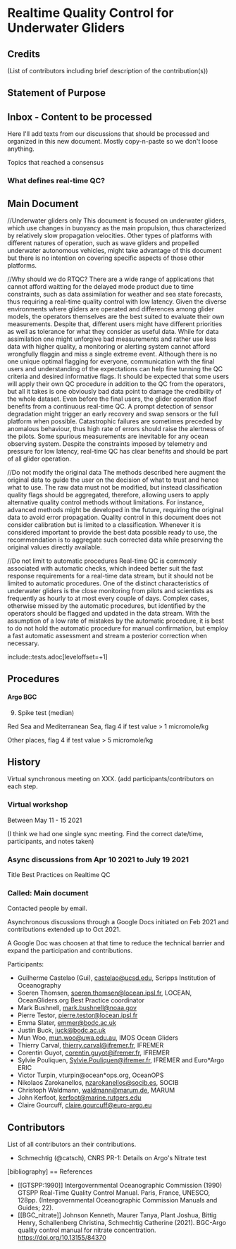 # Realtime Quality Control for Underwater Gliders

## Credits

(List of contributors including brief description of the contribution(s))

## Statement of Purpose

## Inbox - Content to be processed

Here I'll add texts from our discussions that should be processed and organized
in this new document. Mostly copy-n-paste so we don't loose anything.

Topics that reached a consensus

### What defines real-time QC?

## Main Document

//Underwater gliders only
This document is focused on underwater gliders, which use changes in buoyancy as the main propulsion, thus characterized by relatively slow propagation velocities.
Other types of platforms with different natures of operation, such as wave gliders and propelled underwater autonomous vehicles, might take advantage of this document but there is no intention on covering specific aspects of those other platforms.

//Why should we do RTQC?
There are a wide range of applications that cannot afford waitting for the delayed mode product due to time constraints, such as data assimilation for weather and sea state forecasts, thus requiring a real-time quality control with low latency. Given the diverse environments where gliders are operated and differences among glider models, the operators themselves are the best suited to evaluate their own measurements. Despite that, different users might have different priorities as well as tolerance for what they consider as useful data. While for data assimilation one might unforgive bad measurements and rather use less data with higher quality, a monitoring or alerting system cannot afford wrongfully flaggin and miss a single extreme event. Although there is no one unique optimal flagging for everyone, communication with the final users and understanding of the expectations can help fine tunning the QC criteria and desired informative flags. It should be expected that some users will apply their own QC procedure in addition to the QC from the operators, but all it takes is one obviously bad data point to damage the credibility of the whole dataset. Even before the final users, the glider operation itlsef benefits from a continuous real-time QC. A prompt detection of sensor degradation might trigger an early recovery and swap sensors or the full platform when possible. Catastrophic failures are sometimes preceded by anomalous behaviour, thus high rate of errors should raise the alertness of the pilots. Some spurious measurements are inevitable for any ocean observing system. Despite the constraints imposed by telemetry and pressure for low latency, real-time QC has clear benefits and should be part of all glider operation.

//Do not modify the original data
The methods described here augment the original data to guide the user on the decision of what to trust and hence what to use. The raw data must not be modified, but instead  classification quality flags should be aggregated, therefore, allowing users to apply alternative quality control methods without limitations. For instance, advanced methods might be developed in the future, requiring the original data to avoid error propagation. Quality control in this document does not consider calibration but is limited to a classification. Whenever it is considered important to provide the best data possible ready to use, the recommendation is to aggregate such corrected data while preserving the original values directly available.

//Do not limit to automatic procedures
Real-time QC is commonly associated with automatic checks, which indeed better suit the fast response requirements for a real-time data stream, but it should not be limited to automatic procedures. One of the distinct characteristics of underwater gliders is the close monitoring from pilots and scientists as frequently as hourly to at most every couple of days. 
Complex cases, otherwise missed by the automatic procedures, but identified by the operators should be flagged and updated in the data stream. With the assumption of a low rate of mistakes by the automatic procedure, it is best to do not hold the automatic procedure for manual confirmation, but employ a fast automatic assessment and stream a posterior correction when necessary.

include::tests.adoc[leveloffset=+1]

## Procedures

#### Argo BGC

9. Spike test (median)

Red Sea and Mediterranean Sea, flag 4 if test value > 1 micromole/kg

Other places, flag 4 if test value > 5 micromole/kg

## History

Virtual synchronous meeting on XXX.
(add participants/contributors on each step.

### Virtual workshop

Between May 11 - 15 2021

(I think we had one single sync meeting. Find the correct date/time, participants, and notes taken)

### Async discussions from Apr 10 2021 to July 19 2021
Title Best Practices on Realtime QC

### Called: Main document

Contacted people by email.

Asynchronous discussions through a Google Docs initiated on Feb 2021 and contributions extended up to Oct 2021.

A Google Doc was choosen at that time to reduce the technical barrier and expand
the participation and contributions.

Participants:

* Guilherme Castelao (Gui), castelao@ucsd.edu, Scripps Institution of Oceanography
* Soeren Thomsen, soeren.thomsen@locean.ipsl.fr,	LOCEAN, OceanGliders.org Best Practice coordinator
* Mark Bushnell, mark.bushnell@noaa.gov
* Pierre Testor, pierre.testor@locean.ipsl.fr
* Emma Slater, emmer@bodc.ac.uk
* Justin Buck, juck@bodc.ac.uk
* Mun Woo, mun.woo@uwa.edu.au,	IMOS Ocean Gliders
* Thierry Carval, thierry.carval@ifremer.fr, IFREMER
* Corentin Guyot, corentin.guyot@ifremer.fr, IFREMER
* Sylvie Pouliquen, Sylvie.Pouliquen@ifremer.fr, IFREMER and Euro*Argo ERIC
* Victor Turpin, vturpin@ocean*ops.org, OceanOPS
* Nikolaos Zarokanellos, nzarokanellos@socib.es, SOCIB
* Christoph Waldmann, waldmann@marum.de, MARUM
* John Kerfoot, kerfoot@marine.rutgers.edu
* Claire Gourcuff, claire.gourcuff@euro-argo.eu


## Contributors

List of all contributors an their contributions.

*  Schmechtig (@catsch), CNRS
   PR-1: Details on Argo's Nitrate test

[bibliography]
== References

* [[GTSPP:1990]] Intergovernmental Oceanographic Commission (1990) GTSPP Real-Time Quality Control Manual. Paris, France, UNESCO, 128pp. (Intergovernmental Oceanographic Commission Manuals and Guides; 22).
* [[BGC_nitrate]] Johnson Kenneth, Maurer Tanya, Plant Joshua, Bittig Henry, Schallenberg Christina, Schmechtig Catherine (2021). BGC-Argo quality control manual for nitrate concentration. https://doi.org/10.13155/84370
